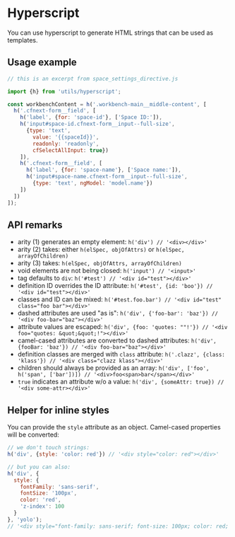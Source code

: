 Hyperscript
===========

You can use hyperscript to generate HTML strings that can be used as templates.

## Usage example

```js
// this is an excerpt from space_settings_directive.js

import {h} from 'utils/hyperscript';

const workbenchContent = h('.workbench-main__middle-content', [
  h('.cfnext-form__field', [
    h('label', {for: 'space-id'}, ['Space ID:']),
    h('input#space-id.cfnext-form__input--full-size',
      {type: 'text',
        value: '{{spaceId}}',
        readonly: 'readonly',
        cfSelectAllInput: true})
    ]),
    h('.cfnext-form__field', [
      h('label', {for: 'space-name'}, ['Space name:']),
      h('input#space-name.cfnext-form__input--full-size',
        {type: 'text', ngModel: 'model.name'})
    ])
  ])
]);
```


## API remarks

- arity (1) generates an empty element:
  `h('div') // '<div></div>'`
- arity (2) takes:
  either `h(elSpec, objOfAttrs)` or `h(elSpec, arrayOfChildren)`
- arity (3) takes:
  `h(elSpec, objOfAttrs, arrayOfChildren)`
- void elements are not being closed:
  `h('input') // '<input>'`
- tag defaults to `div`:
  `h('#test') // '<div id="test"></div>'`
- definition ID overrides the ID attribute:
  `h('#test', {id: 'boo'}) // '<div id="test"></div>'`
- classes and ID can be mixed:
  `h('#test.foo.bar') // '<div id="test" class="foo bar"></div>'`
- dashed attributes are used "as is":
  `h('div', {'foo-bar': 'baz'}) // '<div foo-bar="baz"></div>'`
- attribute values are escaped:
  `h('div', {foo: 'quotes: ""!'}) // '<div foo="quotes: &quot;&quot;!"></div>'`
- camel-cased attributes are converted to dashed attributes:
  `h('div', {fooBar: 'baz'}) // '<div foo-bar="baz"></div>'`
- definition classes are merged with `class` attribute:
  `h('.clazz', {class: 'klass'}) // '<div class="clazz klass"></div>'`
- children should always be provided as an array:
  `h('div', ['foo', h('span', ['bar'])]) // '<div>foo<span>bar</span></div>'`
- `true` indicates an attribute w/o a value:
  `h('div', {someAttr: true}) // '<div some-attr></div>'`


## Helper for inline styles

You can provide the `style` attribute as an object. Camel-cased properties will be converted:

```js
// we don't touch strings:
h('div', {style: 'color: red'}) // '<div style="color: red"></div>'

// but you can also:
h('div', {
  style: {
    fontFamily: 'sans-serif',
    fontSize: '100px',
    color: 'red',
    'z-index': 100
  }
}, 'yolo');
// '<div style="font-family: sans-serif; font-size: 100px; color: red; z-index: 100">yolo</div>'
```
